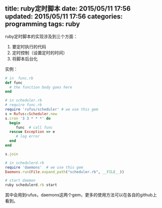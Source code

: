 title: ruby定时脚本
date: 2015/05/11 17:56
updated: 2015/05/11 17:56
categories: programming
tags: ruby
---
ruby定时脚本的实现涉及到三个方面：
1. 要定时执行的代码
2. 定时控制（设置定时的时间）
3. 将脚本后台化

实例：

~~~ruby
# in  func.rb
def func
  # the function body goes here
end

# in scheduler.rb
# require func.rb
require 'rufus/scheduler' # we use this gem
s = Rufus::Scheduler.new
s.cron '3 3 * * *' do
  begin
     func  # call func
  rescue Exception => e
     # log error
  end
end

s.join

# in schedulerd.rb
require 'daemons'  # we use this gem 
Daemons.run(File.expand_path("scheduler.rb", __FILE__))

# start daemon
ruby schedulerd.rb start
~~~
其中会用到rufus，daemons这两个gem，更多的使用方法可以在各自的github上看到。